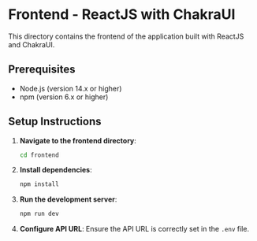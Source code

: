# Frontend - ReactJS with ChakraUI

This directory contains the frontend of the application built with ReactJS and ChakraUI.

## Prerequisites

- Node.js (version 14.x or higher)
- npm (version 6.x or higher)

## Setup Instructions

1. **Navigate to the frontend directory**:

   ```sh
   cd frontend
   ```

2. **Install dependencies**:

   ```sh
   npm install
   ```

3. **Run the development server**:

   ```sh
   npm run dev
   ```

4. **Configure API URL**:
   Ensure the API URL is correctly set in the `.env` file.
